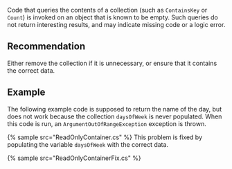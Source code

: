 Code that queries the contents of a collection (such as `ContainsKey` or `Count`) is invoked on an object that is known to be empty. Such queries do not return interesting results, and may indicate missing code or a logic error.


## Recommendation
Either remove the collection if it is unnecessary, or ensure that it contains the correct data.


## Example
The following example code is supposed to return the name of the day, but does not work because the collection `daysOfWeek` is never populated. When this code is run, an `ArgumentOutOfRangeException` exception is thrown.

{% sample src="ReadOnlyContainer.cs" %}
This problem is fixed by populating the variable `daysOfWeek` with the correct data.

{% sample src="ReadOnlyContainerFix.cs" %}
